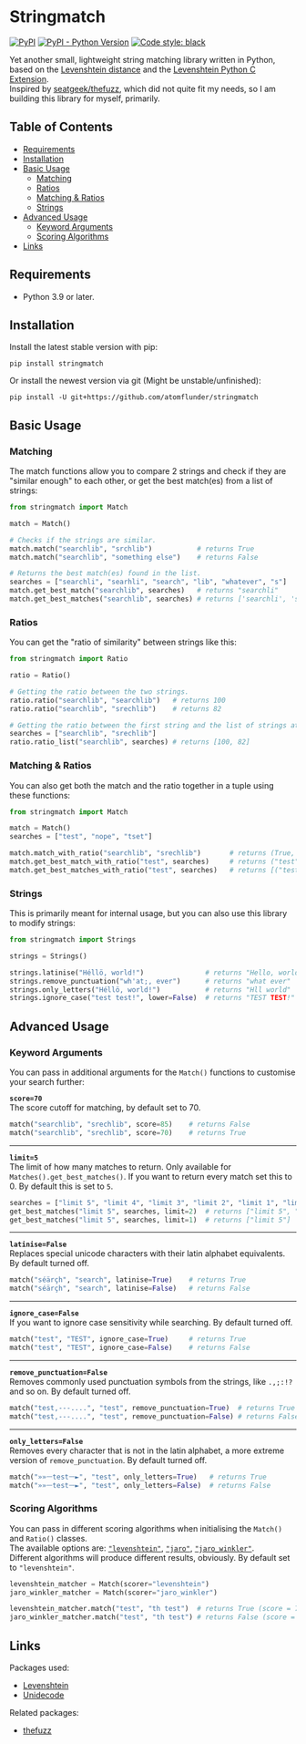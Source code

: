 # Stringmatch

[![PyPI](https://img.shields.io/pypi/v/stringmatch?color=blue)](https://pypi.org/project/stringmatch/) [![PyPI - Python Version](https://img.shields.io/pypi/pyversions/stringmatch)](https://pypi.org/project/stringmatch/) [![Code style: black](https://img.shields.io/badge/code%20style-black-000000.svg)](https://github.com/psf/black)


Yet another small, lightweight string matching library written in Python, based on the [Levenshtein distance](https://en.wikipedia.org/wiki/Levenshtein_distance) and the [Levenshtein Python C Extension](https://github.com/maxbachmann/Levenshtein).  
Inspired by [seatgeek/thefuzz](https://github.com/seatgeek/thefuzz), which did not quite fit my needs, so I am building this library for myself, primarily.

## Table of Contents
- [Requirements](#requirements)
- [Installation](#installation)
- [Basic Usage](#basic-usage)
  - [Matching](#matching)
  - [Ratios](#ratios)
  - [Matching & Ratios](#matching--ratios)
  - [Strings](#strings)
- [Advanced Usage](#advanced-usage)
    - [Keyword Arguments](#keyword-arguments)
    - [Scoring Algorithms](#scoring-algorithms)
- [Links](#links)

## Requirements

- Python 3.9 or later.

## Installation

Install the latest stable version with pip:

```
pip install stringmatch
```

Or install the newest version via git (Might be unstable/unfinished):
```
pip install -U git+https://github.com/atomflunder/stringmatch
```

## Basic Usage

### Matching

The match functions allow you to compare 2 strings and check if they are "similar enough" to each other, or get the best match(es) from a list of strings:

```python
from stringmatch import Match

match = Match()

# Checks if the strings are similar.
match.match("searchlib", "srchlib")           # returns True
match.match("searchlib", "something else")    # returns False

# Returns the best match(es) found in the list.
searches = ["searchli", "searhli", "search", "lib", "whatever", "s"]
match.get_best_match("searchlib", searches)   # returns "searchli"
match.get_best_matches("searchlib", searches) # returns ['searchli', 'searhli', 'search']
```

### Ratios

You can get the "ratio of similarity" between strings like this:

```python
from stringmatch import Ratio

ratio = Ratio()

# Getting the ratio between the two strings.
ratio.ratio("searchlib", "searchlib")   # returns 100
ratio.ratio("searchlib", "srechlib")    # returns 82

# Getting the ratio between the first string and the list of strings at once.
searches = ["searchlib", "srechlib"]
ratio.ratio_list("searchlib", searches) # returns [100, 82]
```

### Matching & Ratios

You can also get both the match and the ratio together in a tuple using these functions:

```python
from stringmatch import Match

match = Match()
searches = ["test", "nope", "tset"]

match.match_with_ratio("searchlib", "srechlib")       # returns (True, 82)
match.get_best_match_with_ratio("test", searches)     # returns ("test", 100)
match.get_best_matches_with_ratio("test", searches)   # returns [("test", 100), ("tset", 75)]
```

### Strings

This is primarily meant for internal usage, but you can also use this library to modify strings:

```python
from stringmatch import Strings

strings = Strings()

strings.latinise("Héllö, world!")               # returns "Hello, world!"
strings.remove_punctuation("wh'at;, ever")      # returns "what ever"
strings.only_letters("Héllö, world!")           # returns "Hll world"
strings.ignore_case("test test!", lower=False)  # returns "TEST TEST!"
```

## Advanced Usage

### Keyword Arguments
You can pass in additional arguments for the `Match()` functions to customise your search further:

**`score=70`**  
The score cutoff for matching, by default set to 70.

```python
match("searchlib", "srechlib", score=85)    # returns False
match("searchlib", "srechlib", score=70)    # returns True
```

---

**`limit=5`**  
The limit of how many matches to return. Only available for `Matches().get_best_matches()`. If you want to return every match set this to 0. By default this is set to `5`.

```python
searches = ["limit 5", "limit 4", "limit 3", "limit 2", "limit 1", "limit 0"]
get_best_matches("limit 5", searches, limit=2)  # returns ["limit 5", "limit 4"]
get_best_matches("limit 5", searches, limit=1)  # returns ["limit 5"]
```

---

**`latinise=False`**  
Replaces special unicode characters with their latin alphabet equivalents. By default turned off.

```python
match("séärçh", "search", latinise=True)    # returns True
match("séärçh", "search", latinise=False)   # returns False
```

---

**`ignore_case=False`**  
If you want to ignore case sensitivity while searching. By default turned off.

```python
match("test", "TEST", ignore_case=True)     # returns True
match("test", "TEST", ignore_case=False)    # returns False
```

---

**`remove_punctuation=False`**  
Removes commonly used punctuation symbols from the strings, like `.,;:!?` and so on. By default turned off.

```python
match("test,---....", "test", remove_punctuation=True)  # returns True
match("test,---....", "test", remove_punctuation=False) # returns False
```

---

**`only_letters=False`**  
Removes every character that is not in the latin alphabet, a more extreme version of `remove_punctuation`. By default turned off.

```python
match("»»ᅳtestᅳ►", "test", only_letters=True)   # returns True
match("»»ᅳtestᅳ►", "test", only_letters=False)  # returns False
```

### Scoring Algorithms

You can pass in different scoring algorithms when initialising the `Match()` and `Ratio()` classes.  
The available options are: [`"levenshtein"`](https://en.wikipedia.org/wiki/Levenshtein_distance), [`"jaro"`](https://en.wikipedia.org/wiki/Jaro–Winkler_distance#Jaro_similarity), [`"jaro_winkler"`](https://en.wikipedia.org/wiki/Jaro–Winkler_distance#Jaro–Winkler_similarity).   
Different algorithms will produce different results, obviously. By default set to `"levenshtein"`.

```python
levenshtein_matcher = Match(scorer="levenshtein")
jaro_winkler_matcher = Match(scorer="jaro_winkler")

levenshtein_matcher.match("test", "th test")  # returns True (score = 73)
jaro_winkler_matcher.match("test", "th test") # returns False (score = 60)
```


## Links

Packages used:

- [Levenshtein](https://github.com/maxbachmann/Levenshtein)
- [Unidecode](https://github.com/avian2/unidecode)

Related packages:

- [thefuzz](https://github.com/seatgeek/thefuzz)
